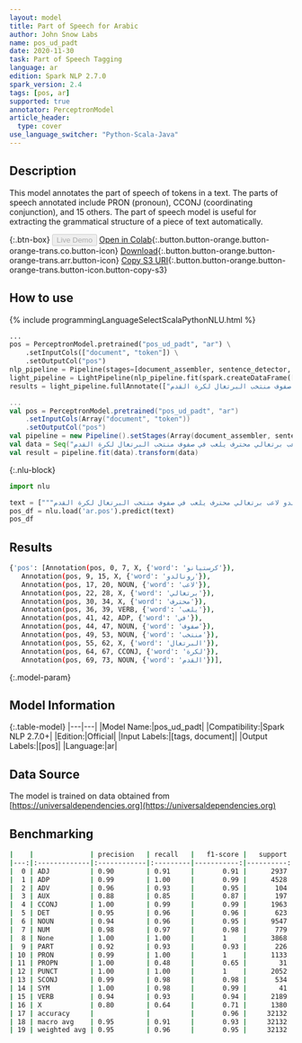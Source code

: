 ```yaml
---
layout: model
title: Part of Speech for Arabic
author: John Snow Labs
name: pos_ud_padt
date: 2020-11-30
task: Part of Speech Tagging
language: ar
edition: Spark NLP 2.7.0
spark_version: 2.4
tags: [pos, ar]
supported: true
annotator: PerceptronModel
article_header:
  type: cover
use_language_switcher: "Python-Scala-Java"
---
```


## Description

This model annotates the part of speech of tokens in a text. The parts of speech annotated include PRON (pronoun), CCONJ (coordinating conjunction), and 15 others. The part of speech model is useful for extracting the grammatical structure of a piece of text automatically.

{:.btn-box}
<button class="button button-orange" disabled>Live Demo</button>
[Open in Colab](https://colab.research.google.com/github/JohnSnowLabs/spark-nlp-workshop/blob/master/tutorials/Certification_Trainings/Public/6.Playground_DataFrames.ipynb){:.button.button-orange.button-orange-trans.co.button-icon}
[Download](https://s3.amazonaws.com/auxdata.johnsnowlabs.com/public/models/pos_ud_padt_ar_2.7.0_2.4_1606721957579.zip){:.button.button-orange.button-orange-trans.arr.button-icon}
[Copy S3 URI](s3://auxdata.johnsnowlabs.com/public/models/pos_ud_padt_ar_2.7.0_2.4_1606721957579.zip){:.button.button-orange.button-orange-trans.button-icon.button-copy-s3}

## How to use

<div class="tabs-box" markdown="1">
{% include programmingLanguageSelectScalaPythonNLU.html %}

```python
...
pos = PerceptronModel.pretrained("pos_ud_padt", "ar") \
    .setInputCols(["document", "token"]) \
    .setOutputCol("pos")
nlp_pipeline = Pipeline(stages=[document_assembler, sentence_detector, tokenizer, pos])
light_pipeline = LightPipeline(nlp_pipeline.fit(spark.createDataFrame([['']]).toDF("text")))
results = light_pipeline.fullAnnotate(["كرستيانو رونالدو لاعب برتغالي محترف يلعب في صفوف منتخب البرتغال لكرة القدم"])
```
```scala
...
val pos = PerceptronModel.pretrained("pos_ud_padt", "ar")
    .setInputCols(Array("document", "token"))
    .setOutputCol("pos")
val pipeline = new Pipeline().setStages(Array(document_assembler, sentence_detector, tokenizer, pos))
val data = Seq("كرستيانو رونالدو لاعب برتغالي محترف يلعب في صفوف منتخب البرتغال لكرة القدم").toDF("text")
val result = pipeline.fit(data).transform(data)
```

{:.nlu-block}
```python
import nlu

text = ["""كرستيانو رونالدو لاعب برتغالي محترف يلعب في صفوف منتخب البرتغال لكرة القدم"""]
pos_df = nlu.load('ar.pos').predict(text)
pos_df
```

</div>

## Results

```bash
{'pos': [Annotation(pos, 0, 7, X, {'word': 'كرستيانو'}),
   Annotation(pos, 9, 15, X, {'word': 'رونالدو'}),
   Annotation(pos, 17, 20, NOUN, {'word': 'لاعب'}),
   Annotation(pos, 22, 28, X, {'word': 'برتغالي'}),
   Annotation(pos, 30, 34, X, {'word': 'محترف'}),
   Annotation(pos, 36, 39, VERB, {'word': 'يلعب'}),
   Annotation(pos, 41, 42, ADP, {'word': 'في'}),
   Annotation(pos, 44, 47, NOUN, {'word': 'صفوف'}),
   Annotation(pos, 49, 53, NOUN, {'word': 'منتخب'}),
   Annotation(pos, 55, 62, X, {'word': 'البرتغال'}),
   Annotation(pos, 64, 67, CCONJ, {'word': 'لكرة'}),
   Annotation(pos, 69, 73, NOUN, {'word': 'القدم'})],
```

{:.model-param}
## Model Information

{:.table-model}
|---|---|
|Model Name:|pos_ud_padt|
|Compatibility:|Spark NLP 2.7.0+|
|Edition:|Official|
|Input Labels:|[tags, document]|
|Output Labels:|[pos]|
|Language:|ar|

## Data Source

The model is trained on data obtained from [https://universaldependencies.org](https://universaldependencies.org)

## Benchmarking

```bash
|    |              | precision   | recall   |   f1-score |   support |
|---:|:-------------|:------------|:---------|-----------:|----------:|
|  0 | ADJ          | 0.90        | 0.91     |       0.91 |      2937 |
|  1 | ADP          | 0.99        | 1.00     |       0.99 |      4528 |
|  2 | ADV          | 0.96        | 0.93     |       0.95 |       104 |
|  3 | AUX          | 0.88        | 0.85     |       0.87 |       197 |
|  4 | CCONJ        | 1.00        | 0.99     |       0.99 |      1963 |
|  5 | DET          | 0.95        | 0.96     |       0.96 |       623 |
|  6 | NOUN         | 0.94        | 0.96     |       0.95 |      9547 |
|  7 | NUM          | 0.98        | 0.97     |       0.98 |       779 |
|  8 | None         | 1.00        | 1.00     |       1    |      3868 |
|  9 | PART         | 0.92        | 0.93     |       0.93 |       226 |
| 10 | PRON         | 0.99        | 1.00     |       1    |      1133 |
| 11 | PROPN        | 1.00        | 0.48     |       0.65 |        31 |
| 12 | PUNCT        | 1.00        | 1.00     |       1    |      2052 |
| 13 | SCONJ        | 0.99        | 0.98     |       0.98 |       534 |
| 14 | SYM          | 1.00        | 0.98     |       0.99 |        41 |
| 15 | VERB         | 0.94        | 0.93     |       0.94 |      2189 |
| 16 | X            | 0.80        | 0.64     |       0.71 |      1380 |
| 17 | accuracy     |             |          |       0.96 |     32132 |
| 18 | macro avg    | 0.95        | 0.91     |       0.93 |     32132 |
| 19 | weighted avg | 0.95        | 0.96     |       0.95 |     32132 |
```
